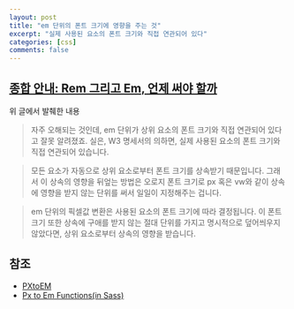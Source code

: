 ```yaml
---
layout: post
title: "em 단위의 폰트 크기에 영향을 주는 것"
excerpt: "실제 사용된 요소의 폰트 크기와 직접 연관되어 있다"
categories: [css]
comments: false
---
```


## [종합 안내: Rem 그리고 Em, 언제 써야 할까](https://webdesign.tutsplus.com/ko/tutorials/comprehensive-guide-when-to-use-em-vs-rem--cms-23984)

위 글에서 발췌한 내용

> 자주 오해되는 것인데, em 단위가 상위 요소의 폰트 크기와 직접 연관되어 있다고 잘못 알려졌죠. 
실은, W3 명세서의 의하면, 실제 사용된 요소의 폰트 크기와 직접 연관되어 있습니다.

> 모든 요소가 자동으로 상위 요소로부터 폰트 크기를 상속받기 때문입니다. 그래서 이 상속의 영향을 뒤엎는 방법은 오로지 폰트 크기로 px 혹은 vw와 같이 상속에 영향을 받지 않는 단위를 써서 일일이 지정해주는 겁니다.

> em 단위의 픽셀값 변환은 사용된 요소의 폰트 크기에 따라 결정됩니다. 이 폰트 크기 또한 상속에 구애를 받지 않는 절대 단위를 가지고 명시적으로 덮어씌우지 않았다면, 상위 요소로부터 상속의 영향을 받습니다.

## 참조
- [PXtoEM](http://pxtoem.com/)
- [Px to Em Functions(in Sass)](https://css-tricks.com/snippets/sass/px-to-em-functions/)